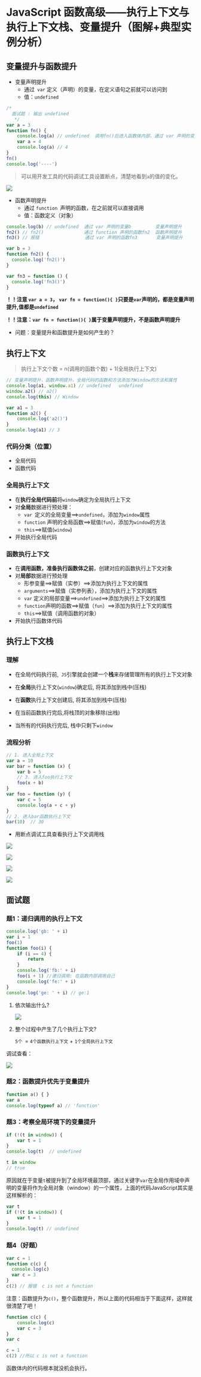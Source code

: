 

# JavaScript 函数高级——执行上下文与执行上下文栈、变量提升（图解+典型实例分析）

## 变量提升与函数提升

- 变量声明提升
  - 通过` var` 定义（声明）的变量，在定义语句之前就可以访问到
  - 值：`undefined`

```javascript
/*
  面试题 : 输出 undefined
   */
var a = 3
function fn() {
    console.log(a) // undefined  调用fn()后进入函数体内部，通过 var 声明的变量提升，值为undefined
    var a = 4
    console.log(a) // 4
}
fn()
console.log('----')
```

> 可以用开发工具的代码调试工具设置断点，清楚地看到`a`的值的变化。

![](C:\Users\10992\Desktop\projectNotes\JavaScript高级深入总结\media\执行上下文_变量声明提升.png)

- 函数声明提升
  - 通过 `function `声明的函数，在之前就可以直接调用
  - 值：函数定义（对象）

```javascript
console.log(b) // undefined  通过 var 声明的变量b         变量声明提升
fn2() // fn2()               通过 function 声明的函数fn2  函数声明提升
fn3() // 报错                 通过 var 声明的函数fn3       变量声明提升

var b = 3
function fn2() {
  console.log('fn2()')
}

var fn3 = function () {
  console.log('fn3()')
}
```

**！！注意 `var a = 3`， `var fn = function(){ }`只要是`var`声明的，都是变量声明提升,值都是`undefined`**

**！！注意：`var fn = function(){ }`属于变量声明提升，不是函数声明提升**

- 问题：变量提升和函数提升是如何产生的？

## 执行上下文

> 执行上下文个数 = n(调用的函数个数) + 1(全局执行上下文)

```javascript
// 变量声明提升，函数声明提升，全局代码的函数和方法添加为Window的方法和属性
console.log(a1, window.a1) // undefined   undefined
window.a2() // a2()
console.log(this) // Window

var a1 = 3
function a2() {
    console.log('a2()')
}
console.log(a1) // 3
```

### 代码分类（位置）

- 全局代码
- 函数代码

### 全局执行上下文

- 在**执行全局代码前**将`window`确定为全局执行上下文
- 对**全局**数据进行预处理：
  - `var `定义的全局变量==>`undefined`，添加为`window`属性
  - `function` 声明的全局函数==>赋值(`fun`)，添加为`window`的方法
  - `this`==>赋值(`window`)
- 开始执行全局代码

### 函数执行上下文

- 在**调用函数，准备执行函数体之前**，创建对应的函数执行上下文对象
- 对**局部**数据进行预处理
  - 形参变量==>赋值（实参）==>添加为执行上下文的属性
  - `arguments`==>赋值（实参列表），添加为执行上下文的属性
  - `var` 定义的局部变量==>`undefined`==>添加为执行上下文的属性
  - `function`声明的函数==>赋值（`fun`）==>添加为执行上下文的属性
  - `this`==>赋值（调用函数的对象）
- 开始执行函数体代码

## 执行上下文栈

### 理解

- 在全局代码执行前,` JS`引擎就会创建一个**栈**来存储管理所有的执行上下文对象

-  在**全局**执行上下文(`window`)确定后, 将其添加到栈中(压栈)

- 在**函数**执行上下文创建后, 将其添加到栈中(压栈)

- 在当前函数执行完后,将栈顶的对象移除(出栈)

-  当所有的代码执行完后, 栈中只剩下`window`

### 流程分析

```javascript
// 1. 进入全局上下文
var a = 10
var bar = function (x) {
    var b = 5
    // 3. 进入foo执行上下文
    foo(x + b)
}
var foo = function (y) {
    var c = 5
    console.log(a + c + y)
}
// 2. 进入bar函数执行上下文
bar(10)  // 30
```

- 用断点调试工具查看执行上下文调用栈

![](C:\Users\10992\Desktop\projectNotes\JavaScript高级深入总结\media\执行上下文_断点.png)

![](C:\Users\10992\Desktop\projectNotes\JavaScript高级深入总结\media\执行上下文_函数调用栈断点调试.png)

![](C:\Users\10992\Desktop\projectNotes\JavaScript高级深入总结\media\执行上下文_调用栈.png)

![](C:\Users\10992\Desktop\projectNotes\JavaScript高级深入总结\media\执行上下文_调用栈2.png)

## 面试题

### 题1：递归调用的执行上下文

```javascript
console.log('gb: ' + i)  
var i = 1
foo(1)
function foo(i) {
    if (i == 4) {
        return
    }
    console.log('fb:' + i)
    foo(i + 1) //递归调用: 在函数内部调用自己
    console.log('fe:' + i)
}
console.log('ge: ' + i) // ge:1
```

1. 依次输出什么?

   ![](C:\Users\10992\Desktop\projectNotes\JavaScript高级深入总结\media\输出.png)

2. 整个过程中产生了几个执行上下文?  

   `5个 `= `4个函数执行上下文` + `1个全局执行上下文`

调试查看：

![](C:\Users\10992\Desktop\projectNotes\JavaScript高级深入总结\media\执行上下文_例1调试.png)

### 题2：函数提升优先于变量提升

```javascript
function a() { }
var a
console.log(typeof a) // 'function'
```

### 题3：考察全局环境下的变量提升

```javascript
if (!(t in window)) {
    var t = 1
}
console.log(t)  // undefined
```

```javascript
t in window
// true
```

原因就在于变量`t`被提升到了全局环境最顶部，通过关键字`var`在全局作用域中声明的变量将作为全局对象（window）的一个属性，上面的代码JavaScript其实是这样解析的：

```javascript
var t
if (!(t in window)) {
    var t = 1
}
console.log(t) // undefined
```

### 题4（好题）

```javascript
var c = 1
function c(c) {
  console.log(c)
  var c = 3
}
c(2) // 报错  c is not a function 
```

注意：函数提升为`c()`，整个函数提升，所以上面的代码相当于下面这样，这样就很清楚了吧！

```javascript
function c(c) {
    console.log(c)
    var c = 3
}
var c

c = 1
c(2) //所以 c is not a function
```

函数体内的代码根本就没机会执行。